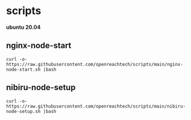# scripts

**ubuntu 20.04**

## nginx-node-start
```
curl -o- https://raw.githubusercontent.com/openreachtech/scripts/main/nginx-node-start.sh |bash
```

## nibiru-node-setup
```
curl -o- https://raw.githubusercontent.com/openreachtech/scripts/main/nibiru-node-setup.sh |bash
```
